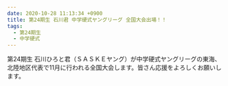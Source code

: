 ```yaml
---
date: 2020-10-28 11:13:34 +0900
title: 第24期生 石川君 中学硬式ヤングリーグ 全国大会出場！！
tags:
  - 第24期生
  - 中学硬式
---
```

第24期生 石川ひろと君（ＳＡＳＫＥヤング）が中学硬式ヤングリーグの東海、北陸地区代表で11月に行われる全国大会します。皆さん応援をよろしくお願いします。
